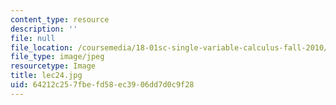 ```yaml
---
content_type: resource
description: ''
file: null
file_location: /coursemedia/18-01sc-single-variable-calculus-fall-2010/64212c257fbefd58ec3906dd7d0c9f28_lec24.jpg
file_type: image/jpeg
resourcetype: Image
title: lec24.jpg
uid: 64212c25-7fbe-fd58-ec39-06dd7d0c9f28
---
```

